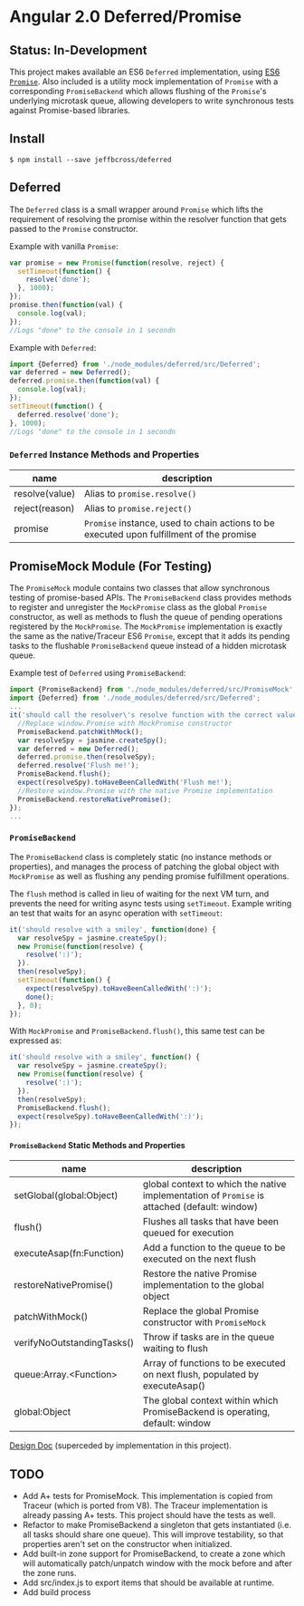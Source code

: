 # Angular 2.0 Deferred/Promise

## Status: In-Development

This project makes available an ES6 `Deferred` implementation, using
[ES6 `Promise`](https://github.com/domenic/promises-unwrapping).
Also included is a utility mock implementation of `Promise` with a corresponding
`PromiseBackend` which allows flushing of the `Promise`'s underlying microtask
queue, allowing developers to write synchronous tests against Promise-based
libraries.

## Install

`$ npm install --save jeffbcross/deferred`

## Deferred

The `Deferred` class is a small wrapper around `Promise` which lifts the
requirement of resolving the promise within the resolver function that gets
passed to the `Promise` constructor.

Example with vanilla `Promise`:
```javascript
var promise = new Promise(function(resolve, reject) {
  setTimeout(function() {
    resolve('done');
  }, 1000);
});
promise.then(function(val) {
  console.log(val);
});
//Logs "done" to the console in 1 secondn
```

Example with `Deferred`:
```javascript
import {Deferred} from './node_modules/deferred/src/Deferred';
var deferred = new Deferred();
deferred.promise.then(function(val) {
  console.log(val);
});
setTimeout(function() {
  deferred.resolve('done');
}, 1000);
//Logs "done" to the console in 1 secondn
```

### `Deferred` Instance Methods and Properties

| name           | description |
| -------------- | ----------- |
| resolve(value) | Alias to `promise.resolve()` |
| reject(reason) | Alias to `promise.reject()` |
| promise        | `Promise` instance, used to chain actions to be executed upon fulfillment of the promise |

## PromiseMock Module (For Testing)

The `PromiseMock` module contains two classes that allow synchronous testing of
promise-based APIs. The `PromiseBackend` class provides methods to register and
unregister the `MockPromise` class as the global `Promise` constructor, as well
as methods to flush the queue of pending operations registered by the
`MockPromise`. The `MockPromise` implementation is exactly the same as the
native/Traceur ES6 `Promise`, except that it adds its pending tasks to the
flushable `PromiseBackend` queue instead of a hidden microtask queue.

Example test of `Deferred` using `PromiseBackend`:
```javascript
import {PromiseBackend} from './node_modules/deferred/src/PromiseMock';
import {Deferred} from './node_modules/deferred/src/Deferred';
...
it('should call the resolver\'s resolve function with the correct value', function() {
  //Replace window.Promise with MockPromise constructor
  PromiseBackend.patchWithMock();
  var resolveSpy = jasmine.createSpy();
  var deferred = new Deferred();
  deferred.promise.then(resolveSpy);
  deferred.resolve('Flush me!');
  PromiseBackend.flush();
  expect(resolveSpy).toHaveBeenCalledWith('Flush me!');
  //Restore window.Promise with the native Promise implementation
  PromiseBackend.restoreNativePromise();
});
...
```

### `PromiseBackend`

The `PromiseBackend` class is completely static (no instance methods or
properties), and manages the process of patching the global object with
`MockPromise` as well as flushing any pending promise fulfillment operations.

The `flush` method is called in lieu of waiting for the next VM turn, and
prevents the need for writing async tests using `setTimeout`. Example writing
an test that waits for an async operation with `setTimeout`:
```javascript
it('should resolve with a smiley', function(done) {
  var resolveSpy = jasmine.createSpy();
  new Promise(function(resolve) {
    resolve(':)');
  }).
  then(resolveSpy);
  setTimeout(function() {
    expect(resolveSpy).toHaveBeenCalledWith(':)');
    done();
  }, 0);
});
```

With `MockPromise` and `PromiseBackend.flush()`, this same test can be expressed
as:
```javascript
it('should resolve with a smiley', function() {
  var resolveSpy = jasmine.createSpy();
  new Promise(function(resolve) {
    resolve(':)');
  }).
  then(resolveSpy);
  PromiseBackend.flush();
  expect(resolveSpy).toHaveBeenCalledWith(':)');
});
```

####  `PromiseBackend` Static Methods and Properties

| name                       | description |
| -------------------------- | ----------- |
| setGlobal(global:Object)   | global context to which the native implementation of `Promise` is attached (default: window) |
| flush()                    | Flushes all tasks that have been queued for execution |
| executeAsap(fn:Function)   | Add a function to the queue to be executed on the next flush |
| restoreNativePromise()     | Restore the native Promise implementation to the global object |
| patchWithMock() | Replace the global Promise constructor with `PromiseMock` |
| verifyNoOutstandingTasks() | Throw if tasks are in the queue waiting to flush |
| queue:Array.&lt;Function&gt;     | Array of functions to be executed on next flush, populated by executeAsap() |
| global:Object              | The global context within which PromiseBackend is operating, default: window |

[Design Doc](https://docs.google.com/a/google.com/document/d/1ksBjyCgwuiEUGn9h2NYQGtmQkP5N9HbehMBgaxMtwfs/edit#) (superceded by implementation in this project).

## TODO

 * Add A+ tests for PromiseMock. This implementation is copied from Traceur
   (which is ported from V8). The Traceur implementation is already passing A+
   tests. This project should have the tests as well.
 * Refactor to make PromiseBackend a singleton that gets instantiated (i.e. all
   tasks should share one queue). This will improve testability, so that
   properties aren't set on the constructor when initialized.
 * Add built-in zone support for PromiseBackend, to create a zone which will
   automatically patch/unpatch window with the mock before and after the zone
   runs.
 * Add src/index.js to export items that should be available at runtime.
 * Add build process
